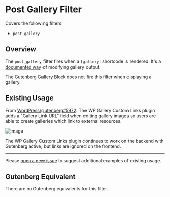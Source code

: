 # Post Gallery Filter

Covers the following filters:

* `post_gallery`

## Overview

The `post_gallery` filter fires when a `[gallery]` shortcode is rendered. It's a [documented way](https://codex.wordpress.org/Plugin_API/Filter_Reference/post_gallery) of modifying gallery output.

The Gutenberg Gallery Block does not fire this filter when displaying a gallery.

## Existing Usage

From [WordPress/gutenberg#5972](https://github.com/WordPress/gutenberg/issues/5972): The WP Gallery Custom Links plugin adds a "Gallery Link URL" field when editing gallery images so users are able to create galleries which link to external resources.

![image](https://user-images.githubusercontent.com/36432/40310397-7348c83c-5cc1-11e8-8560-109e9b21e3ba.png)

The WP Gallery Custom Links plugin continues to work on the backend with Gutenberg active, but links are ignored on the frontend.

---

Please [open a new issue](https://github.com/danielbachhuber/gutenberg-migration-guide/issues) to suggest additional examples of existing usage.

## Gutenberg Equivalent

There are no Gutenberg equivalents for this filter.
